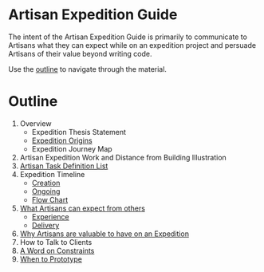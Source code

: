 # Artisan Expedition Guide
The intent of the Artisan Expedition Guide is primarily to communicate to Artisans what they can expect while on an expedition project and persuade Artisans of their value beyond writing code.

Use the [outline](#outline) to navigate through the material. 
# Outline

1. Overview
    - Expedition Thesis Statement
    - [Expedition Origins](./Overview/ExpeditionOrigins.md)
    - Expedition Journey Map
2. Artisan Expedition Work and Distance from Building Illustration
3. [Artisan Task Definition List](./ArtisanTaskDefinitionList.md)
4. Expedition Timeline
    - [Creation](./Timeline/TimelineCreation.pdf)
    - [Ongoing](./Timeline/TimelineOngoing.pdf)
    - [Flow Chart](./Timeline/TimelineFlowChart.pdf)
5. [What Artisans can expect from others](./OthersInRelationToArtisans.md)
    - [Experience](./OthersInRelationToArtisans.md#experience)
    - [Delivery](./OthersInRelationToArtisans.md#delivery)
6. [Why Artisans are valuable to have on an Expedition](./ArtisansValueOnExpedition.md)
7. How to Talk to Clients
8. [A Word on Constraints](./AWordOnConstraints.md)
9. [When to Prototype](./WhenToPrototype.md)